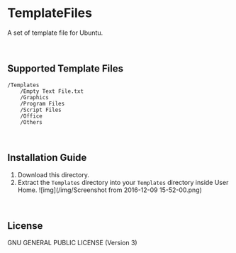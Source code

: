 # TemplateFiles
A set of template file for Ubuntu.

<br/>

## Supported Template Files
```
/Templates
    /Empty Text File.txt
    /Graphics
    /Program Files
    /Script Files
    /Office
    /Others
```

<br/>

## Installation Guide
1. Download this directory.
1. Extract the `Templates` directory into your `Templates` directory inside User Home.
![img](/img/Screenshot from 2016-12-09 15-52-00.png)

<br/>

## License
GNU GENERAL PUBLIC LICENSE (Version 3)
